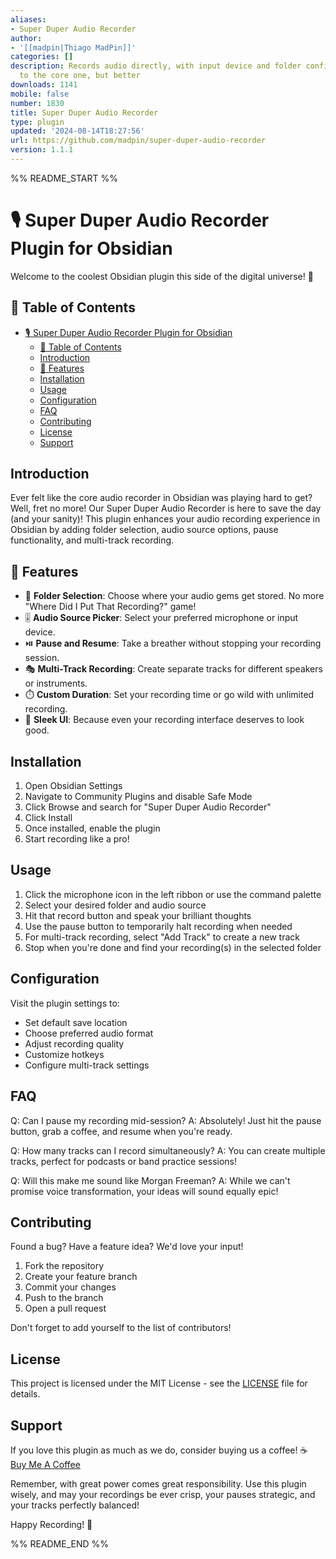 ```yaml
---
aliases:
- Super Duper Audio Recorder
author:
- '[[madpin|Thiago MadPin]]'
categories: []
description: Records audio directly, with input device and folder configuration, similar
  to the core one, but better
downloads: 1141
mobile: false
number: 1830
title: Super Duper Audio Recorder
type: plugin
updated: '2024-08-14T18:27:56'
url: https://github.com/madpin/super-duper-audio-recorder
version: 1.1.1
---
```


%% README_START %%

# 🎙️ Super Duper Audio Recorder Plugin for Obsidian

Welcome to the coolest Obsidian plugin this side of the digital universe! 🚀

## 📜 Table of Contents
- [🎙️ Super Duper Audio Recorder Plugin for Obsidian](#️-super-duper-audio-recorder-plugin-for-obsidian)
  - [📜 Table of Contents](#-table-of-contents)
  - [Introduction](#introduction)
  - [🌟 Features](#-features)
  - [Installation](#installation)
  - [Usage](#usage)
  - [Configuration](#configuration)
  - [FAQ](#faq)
  - [Contributing](#contributing)
  - [License](#license)
  - [Support](#support)

## Introduction

Ever felt like the core audio recorder in Obsidian was playing hard to get? Well, fret no more! Our Super Duper Audio Recorder is here to save the day (and your sanity)! This plugin enhances your audio recording experience in Obsidian by adding folder selection, audio source options, pause functionality, and multi-track recording.

## 🌟 Features

- 📂 **Folder Selection**: Choose where your audio gems get stored. No more "Where Did I Put That Recording?" game!
- 🎚️ **Audio Source Picker**: Select your preferred microphone or input device.
- ⏯️ **Pause and Resume**: Take a breather without stopping your recording session.
- 🎭 **Multi-Track Recording**: Create separate tracks for different speakers or instruments.
- ⏱️ **Custom Duration**: Set your recording time or go wild with unlimited recording.
- 🎨 **Sleek UI**: Because even your recording interface deserves to look good.

## Installation

1. Open Obsidian Settings
2. Navigate to Community Plugins and disable Safe Mode
3. Click Browse and search for "Super Duper Audio Recorder"
4. Click Install
5. Once installed, enable the plugin
6. Start recording like a pro!

## Usage

1. Click the microphone icon in the left ribbon or use the command palette
2. Select your desired folder and audio source
3. Hit that record button and speak your brilliant thoughts
4. Use the pause button to temporarily halt recording when needed
5. For multi-track recording, select "Add Track" to create a new track
6. Stop when you're done and find your recording(s) in the selected folder

## Configuration

Visit the plugin settings to:
- Set default save location
- Choose preferred audio format
- Adjust recording quality
- Customize hotkeys
- Configure multi-track settings

## FAQ

Q: Can I pause my recording mid-session?
A: Absolutely! Just hit the pause button, grab a coffee, and resume when you're ready.

Q: How many tracks can I record simultaneously?
A: You can create multiple tracks, perfect for podcasts or band practice sessions!

Q: Will this make me sound like Morgan Freeman?
A: While we can't promise voice transformation, your ideas will sound equally epic!

## Contributing

Found a bug? Have a feature idea? We'd love your input!

1. Fork the repository
2. Create your feature branch
3. Commit your changes
4. Push to the branch
5. Open a pull request

Don't forget to add yourself to the list of contributors!

## License

This project is licensed under the MIT License - see the [LICENSE](LICENSE) file for details.

## Support

If you love this plugin as much as we do, consider buying us a coffee! ☕
[Buy Me A Coffee](https://buymeacoffee.com/madpin)

Remember, with great power comes great responsibility. Use this plugin wisely, and may your recordings be ever crisp, your pauses strategic, and your tracks perfectly balanced!

Happy Recording! 🎉


%% README_END %%